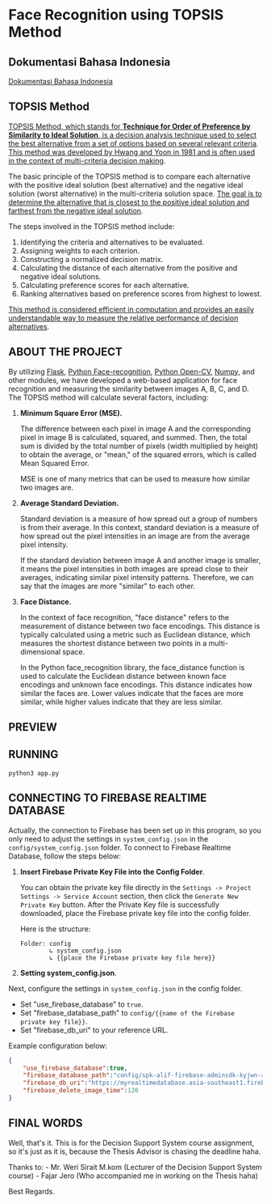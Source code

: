 # Face Recognition using TOPSIS Method

## Dokumentasi Bahasa Indonesia

[Dokumentasi Bahasa Indonesia](documentation/indonesia/README.md)

## TOPSIS Method

[TOPSIS Method, which stands for **Technique for Order of Preference by Similarity to Ideal Solution**, is a decision analysis technique used to select the best alternative from a set of options based on several relevant criteria]((https://dosenit.com/kuliah-it/metode-topsis)). [This method was developed by Hwang and Yoon in 1981 and is often used in the context of multi-criteria decision making](https://nictodev.com/mengenal-metode-topsis-adalah/).

The basic principle of the TOPSIS method is to compare each alternative with the positive ideal solution (best alternative) and the negative ideal solution (worst alternative) in the multi-criteria solution space. [The goal is to determine the alternative that is closest to the positive ideal solution and farthest from the negative ideal solution]((https://dosenit.com/kuliah-it/metode-topsis)).

The steps involved in the TOPSIS method include:
1. Identifying the criteria and alternatives to be evaluated.
2. Assigning weights to each criterion.
3. Constructing a normalized decision matrix.
4. Calculating the distance of each alternative from the positive and negative ideal solutions.
5. Calculating preference scores for each alternative.
6. Ranking alternatives based on preference scores from highest to lowest.

[This method is considered efficient in computation and provides an easily understandable way to measure the relative performance of decision alternatives](https://dosenit.com/kuliah-it/metode-topsis).

## ABOUT THE PROJECT

By utilizing [Flask](https://pypi.org/project/Flask/), [Python Face-recognition](https://pypi.org/project/face-recognition/), [Python Open-CV](https://pypi.org/project/opencv-python/), [Numpy](https://pypi.org/project/numpy/), and other modules, we have developed a web-based application for face recognition and measuring the similarity between images A, B, C, and D. The TOPSIS method will calculate several factors, including:

1. **Minimum Square Error (MSE).**

    The difference between each pixel in image A and the corresponding pixel in image B is calculated, squared, and summed. Then, the total sum is divided by the total number of pixels (width multiplied by height) to obtain the average, or "mean," of the squared errors, which is called Mean Squared Error.

    MSE is one of many metrics that can be used to measure how similar two images are.

2. **Average Standard Deviation.**

    Standard deviation is a measure of how spread out a group of numbers is from their average. In this context, standard deviation is a measure of how spread out the pixel intensities in an image are from the average pixel intensity.

    If the standard deviation between image A and another image is smaller, it means the pixel intensities in both images are spread close to their averages, indicating similar pixel intensity patterns. Therefore, we can say that the images are more "similar" to each other.

3. **Face Distance.**

    In the context of face recognition, "face distance" refers to the measurement of distance between two face encodings. This distance is typically calculated using a metric such as Euclidean distance, which measures the shortest distance between two points in a multi-dimensional space.

    In the Python face_recognition library, the face_distance function is used to calculate the Euclidean distance between known face encodings and unknown face encodings. This distance indicates how similar the faces are. Lower values indicate that the faces are more similar, while higher values indicate that they are less similar.

## PREVIEW

## RUNNING

```
python3 app.py
```

## CONNECTING TO FIREBASE REALTIME DATABASE

Actually, the connection to Firebase has been set up in this program, so you only need to adjust the settings in `system_config.json` in the `config/system_config.json` folder. To connect to Firebase Realtime Database, follow the steps below:

1. **Insert Firebase Private Key File into the Config Folder**.

    You can obtain the private key file directly in the `Settings -> Project Settings -> Service Account` section, then click the `Generate New Private Key` button. After the Private Key file is successfully downloaded, place the Firebase private key file into the config folder.

    Here is the structure:
    ```
    Folder: config
            ↳ system_config.json
            ↳ {{place the Firebase private key file here}}
    ```

2. **Setting system_config.json**.

Next, configure the settings in `system_config.json` in the config folder.

- Set "use_firebase_database" to `true`.
- Set "firebase_database_path" to `config/{{name of the Firebase private key file}}`.
- Set "firebase_db_uri" to your reference URL.

Example configuration below:
```JSON
{
    "use_firebase_database":true,
    "firebase_database_path":"config/spk-alif-firebase-adminsdk-kyjwn-a5042873f7.json",
    "firebase_db_uri":"https://myrealtimedatabase.asia-southeast1.firebasedatabase.app/",
    "firebase_delete_image_time":120
}
```

## FINAL WORDS

Well, that's it. This is for the Decision Support System course assignment, so it's just as it is, because the Thesis Advisor is chasing the deadline haha.

Thanks to:
    - Mr. Weri Sirait M.kom (Lecturer of the Decision Support System course)
    - Fajar Jero (Who accompanied me in working on the Thesis haha)

Best Regards.